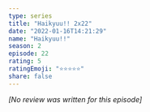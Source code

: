 ```yaml
---
type: series
title: "Haikyuu!! 2x22"
date: "2022-01-16T14:21:29"
name: "Haikyuu!!"
season: 2
episode: 22
rating: 5
ratingEmoji: "⭐️⭐️⭐️⭐️⭐️"
share: false
---
```


*[No review was written for this episode]*
